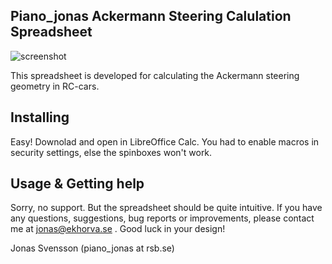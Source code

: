 Piano_jonas Ackermann Steering Calulation Spreadsheet
-----------------------------------------------------

![screenshot](http://www.rc-museet.com/album/albums/userpics/10001/ackermann_800.png)

This spreadsheet is developed for calculating the Ackermann steering geometry in RC-cars.

Installing
----------

Easy! Downolad and open in LibreOffice Calc. You had to enable macros in security settings, else the spinboxes won't work.

Usage & Getting help
--------------------

Sorry, no support. But the spreadsheet should be quite intuitive. If you have any questions, suggestions, bug reports or improvements, please contact me at jonas@ekhorva.se . Good luck in your design!

Jonas Svensson (piano_jonas at rsb.se)
